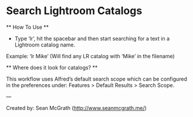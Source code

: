 Search Lightroom Catalogs
=========================

** How To Use **

- Type ‘lr’, hit the spacebar and then start searching for a text in a Lightroom catalog name.

Example: ‘lr Mike’ (Will find any LR catalog with ‘Mike’ in the filename)

** Where does it look for catalogs? **

This workflow uses Alfred’s default search scope which can be configured in the preferences under: Features > Default Results > Search Scope.

—

Created by: Sean McGrath (http://www.seanmcgrath.me/)